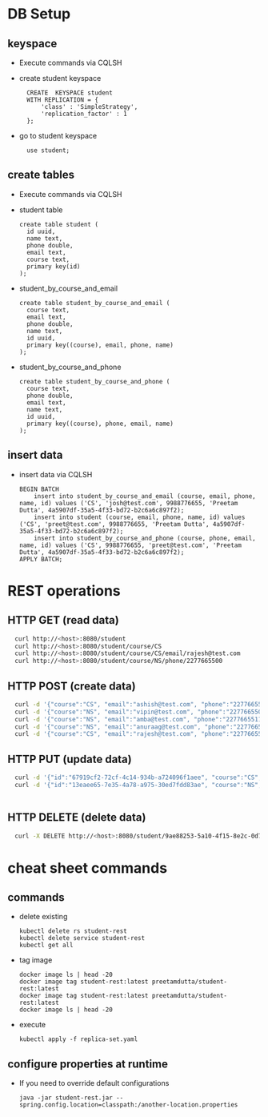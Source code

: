 
DB Setup
========

keyspace
--------
- Execute commands via CQLSH
- create student keyspace
  ```cql
    CREATE  KEYSPACE student 
    WITH REPLICATION = { 
        'class' : 'SimpleStrategy', 
        'replication_factor' : 1 
    }; 
  ```
  
- go to student keyspace   
  ```
    use student;
  ```
   

create tables 
-------------
- Execute commands via CQLSH
- student table
  ```
  create table student (
    id uuid,
    name text,
    phone double,
    email text,
    course text,
    primary key(id)
  );
  ```

- student_by_course_and_email
  ```
  create table student_by_course_and_email (
    course text,
    email text,
    phone double,
    name text,
    id uuid,
    primary key((course), email, phone, name)
  );
  ```

- student_by_course_and_phone
  ```
  create table student_by_course_and_phone (
    course text,
    phone double,
    email text,
    name text,
    id uuid,
    primary key((course), phone, email, name)
  );
  ```


insert data
-----------

- insert data via CQLSH 
  ```
  BEGIN BATCH
      insert into student_by_course_and_email (course, email, phone, name, id) values ('CS', 'josh@test.com', 9988776655, 'Preetam Dutta', 4a5907df-35a5-4f33-bd72-b2c6a6c897f2);
      insert into student (course, email, phone, name, id) values ('CS', 'preet@test.com', 9988776655, 'Preetam Dutta', 4a5907df-35a5-4f33-bd72-b2c6a6c897f2);
      insert into student_by_course_and_phone (course, phone, email, name, id) values ('CS', 9988776655, 'preet@test.com', 'Preetam Dutta', 4a5907df-35a5-4f33-bd72-b2c6a6c897f2);
  APPLY BATCH;
  
  ```


REST operations
===============

HTTP GET (read data)
--------------------
  ```bash
    curl http://<host>:8080/student
    curl http://<host>:8080/student/course/CS
    curl http://<host>:8080/student/course/CS/email/rajesh@test.com
    curl http://<host>:8080/student/course/NS/phone/2277665500
  ```

HTTP POST (create data)
--------------------------
  ```bash
    curl -d '{"course":"CS", "email":"ashish@test.com", "phone":"2277665544", "name":"Ashish S"}' -H "Content-Type: application/json" -X POST http://<host>:8080/student
    curl -d '{"course":"NS", "email":"vipin@test.com", "phone":"2277665500", "name":"Vipin Tondak"}' -H "Content-Type: application/json" -X POST http://<host>:8080/student
    curl -d '{"course":"NS", "email":"amba@test.com", "phone":"2277665511", "name":"Amba Prasad"}' -H "Content-Type: application/json" -X POST http://<host>:8080/student
    curl -d '{"course":"NS", "email":"anuraag@test.com", "phone":"2277665599", "name":"Anuraag Bandal"}' -H "Content-Type: application/json" -X POST http://<host>:8080/student
    curl -d '{"course":"CS", "email":"rajesh@test.com", "phone":"2277665532", "name":"Rajesh Sahay"}' -H "Content-Type: application/json" -X POST http://<host>:8080/student
  ```

HTTP PUT (update data)
----------------------
  ```bash
    curl -d '{"id":"67919cf2-72cf-4c14-934b-a724096f1aee", "course":"CS", "email":"rajesh@test.com", "phone":"2277665530", "name":"Rajesh Sahay"}' -H "Content-Type: application/json" -X PUT http://<host>:8080/student
    curl -d '{"id":"13eaee65-7e35-4a78-a975-30ed7fdd83ae", "course":"NS", "email":"anuraag@test.com", "phone":"2277665599", "name":"Anuraag Bansal"}' -H "Content-Type: application/json" -X PUT http://<host>:8080/student
    
  ```


HTTP DELETE (delete data)
-------------------------
  ```bash
    curl -X DELETE http://<host>:8080/student/9ae88253-5a10-4f15-8e2c-0d79dca8e47e
  ```


cheat sheet commands
====================

commands
--------
- delete existing 
    ```
    kubectl delete rs student-rest
    kubectl delete service student-rest
    kubectl get all
    ```

- tag image
    ```
    docker image ls | head -20
    docker image tag student-rest:latest preetamdutta/student-rest:latest
    docker image tag student-rest:latest preetamdutta/student-rest:latest
    docker image ls | head -20
    ```

- execute
    ```
    kubectl apply -f replica-set.yaml
    ```


configure properties at runtime
-------------------------------
- If you need to override default configurations 
    
    ```
    java -jar student-rest.jar --spring.config.location=classpath:/another-location.properties
    ```